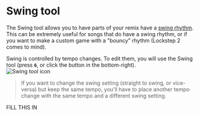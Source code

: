 # Swing tool

The Swing tool allows you to have parts of your remix have a [swing rhythm](https://en.wikipedia.org/wiki/Swing_(jazz_performance_style)).
This can be extremely useful for songs that do have a swing rhythm, or
if you want to make a custom game with a "bouncy" rhythm (Lockstep 2 comes to mind).

Swing is controlled by tempo changes. To edit them, you will use the
Swing tool (press **`6`**, or click the button in the bottom-right).
<br>![Swing tool icon](https://i.imgur.com/Qrstwhq.png)

>If you want to change the swing setting (straight to swing, or vice-versa) but keep the same tempo, you'll have to place another tempo change with the same tempo and a different swing setting.

FILL THIS IN